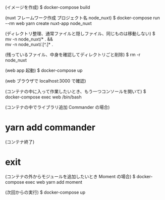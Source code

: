 (イメージを作成)
$ docker-compose build

(nuxt フレームワーク作成 プロジェクト名 node_nuxt)
$ docker-compose run --rm web yarn create nuxt-app node_nuxt

(ディレクトリ整理、通常ファイルと隠しファイル、同じものは移動しない)
$ mv -n node_nuxt/* . && \
mv -n node_nuxt/.[^\.]* .

(残っているファイル、中身を確認してディレクトリごと削除)
$ rm -r node_nuxt

(web app 起動)
$ docker-compose up

(web ブラウザで localhost:3000 で確認)

(コンテナの中に入って作業したいとき、もう一つコンソールを開いて)
$ docker-compose exec web /bin/bash

(コンテナの中でライブラリ追加 Commander の場合)
# yarn add commander

(コンテナ終了)
# exit

(コンテナの外からモジュールを追加したいとき Moment の場合)
$ docker-compose exec web yarn add moment

(次回からの実行)
$ docker-compose up
